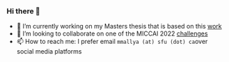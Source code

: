 ### Hi there 👋

<!--
**mayurmallya/mayurmallya** is a ✨ _special_ ✨ repository because its `README.md` (this file) appears on your GitHub profile.

Here are some ideas to get you started:

- 🔭 I’m currently working on ...
- 🌱 I’m currently learning ...
- 👯 I’m looking to collaborate on ...
- 🤔 I’m looking for help with ...
- 💬 Ask me about ...
- 📫 How to reach me: ...
- 😄 Pronouns: ...
- ⚡ Fun fact: ...
-->

- 🔭 I’m currently working on my Masters thesis that is based on this [work](https://arxiv.org/pdf/2203.05683.pdf)
- 👯 I’m looking to collaborate on one of the MICCAI 2022 [challenges](http://www.miccai.org/special-interest-groups/challenges/miccai-registered-challenges/#:~:text=10.5281/zenodo.6362503-,MICCAI%202022,-Challenge%20name)
- 📫 How to reach me: I prefer email `mmallya (at) sfu (dot) ca`over social media platforms
